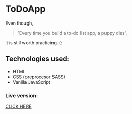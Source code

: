 # ToDoApp
Even though,  
>'Every time you build a to-do list app, a puppy dies',  

it is still worth practicing. (:

## Technologies used:
* HTML
* CSS (preprocesor SASS)
* Vanilla JavaScript

### Live version:
[CLICK HERE](https://susanel92.github.io/ToDoApp/)